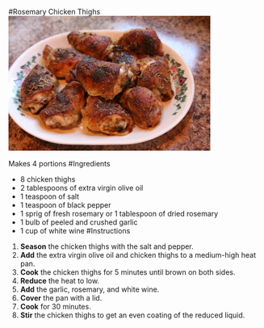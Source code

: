 #Rosemary Chicken Thighs
![](rosemary-chicken-thighs.jpg)

Makes 4 portions
#Ingredients
* 8 chicken thighs
* 2 tablespoons of extra virgin olive oil
* 1 teaspoon of salt
* 1 teaspoon of black pepper
* 1 sprig of fresh rosemary or 1 tablespoon of dried rosemary
* 1 bulb of peeled and crushed garlic
* 1 cup of white wine
#Instructions
1. **Season** the chicken thighs with the salt and pepper.
2. **Add** the extra virgin olive oil and chicken thighs to a medium-high heat pan.
3. **Cook** the chicken thighs for 5 minutes until brown on both sides.
4. **Reduce** the heat to low.
5. **Add** the garlic, rosemary, and white wine.
6. **Cover** the pan with a lid.
7. **Cook** for 30 minutes.
8. **Stir** the chicken thighs to get an even coating of the reduced liquid.
